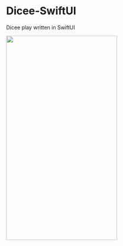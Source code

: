 # Dicee-SwiftUI
Dicee play written in SwiftUI

<img src="https://user-images.githubusercontent.com/19655295/174067429-b45fd980-9f9c-4788-9ca1-2f0d0f5f680c.png" width="300" height="550">
